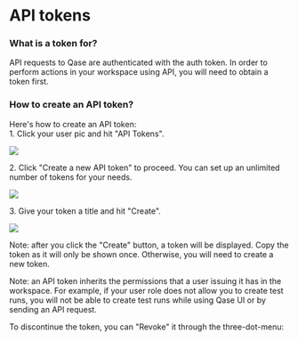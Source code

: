 # API tokens

### What is a token for?

API requests to Qase are authenticated with the auth token. In order to perform actions in your workspace using API, you will need to obtain a token first.

### How to create an API token?

Here's how to create an API token:\
1\. Click your user pic and hit "API Tokens".

[![](https://downloads.intercomcdn.com/i/o/602319883/35905ba6faf6aae332efd17d/image.png)](https://downloads.intercomcdn.com/i/o/602319883/35905ba6faf6aae332efd17d/image.png)

2\. Click "Create a new API token" to proceed. You can set up an unlimited number of tokens for your needs.

[![](https://downloads.intercomcdn.com/i/o/602320343/cb84d1168a7ed36df521bdb7/image.png)](https://downloads.intercomcdn.com/i/o/602320343/cb84d1168a7ed36df521bdb7/image.png)

3\. Give your token a title and hit "Create".

[![](https://downloads.intercomcdn.com/i/o/602320920/1a53665b8e8f64a3259f7cb3/image.png)](https://downloads.intercomcdn.com/i/o/602320920/1a53665b8e8f64a3259f7cb3/image.png)

Note: after you click the "Create" button, a token will be displayed. Copy the token as it will only be shown once. Otherwise, you will need to create a new token.

Note: an API token inherits the permissions that a user issuing it has in the workspace. For example, if your user role does not allow you to create test runs, you will not be able to create test runs while using Qase UI or by sending an API request.

To discontinue the token, you can "Revoke" it through the three-dot-menu:

<figure><img src="https://downloads.intercomcdn.com/i/o/602324610/b66c4fe6e4186818298b029b/image.png" alt=""><figcaption></figcaption></figure>
